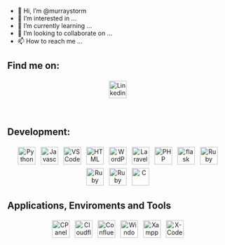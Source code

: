 - 👋 Hi, I’m @murraystorm
- 👀 I’m interested in ...
- 🌱 I’m currently learning ...
- 💞️ I’m looking to collaborate on ...
- 📫 How to reach me ...

<!---
murraystorm/murraystorm is a ✨ special ✨ repository because its `README.md` (this file) appears on your GitHub profile.
You can click the Preview link to take a look at your changes.
--->


## Find me on:


<p align="center">
  <a href="https://www.linkedin.com/in/murraystorm/" target="_blank" rel="noopener noreferrer">
    <img src="https://cdn.jsdelivr.net/npm/simple-icons@3.13.0/icons/linkedin.svg" alt="Linkedin" height="40" style="vertical-align:top; margin:4px">
  </a>
</p>

<br />

## Development:
<p align="center">
<img src="https://cdn.jsdelivr.net/npm/simple-icons@3.13.0/icons/python.svg" alt="Python" height="40" style="vertical-align:top; margin:4px">
<img src="https://cdn.jsdelivr.net/npm/simple-icons@3.13.0/icons/javascript.svg" alt="Javascript" height="40" style="vertical-align:top; margin:4px">
<img src="https://cdn.jsdelivr.net/npm/simple-icons@3.13.0/icons/visualstudiocode.svg" alt="VS Code" height="40" style="vertical-align:top; margin:4px">
<img src="https://cdn.jsdelivr.net/npm/simple-icons@3.13.0/icons/html5.svg" alt="HTML" height="40" style="vertical-align:top; margin:4px">
<img src="https://cdn.jsdelivr.net/npm/simple-icons@3.13.0/icons/wordpress.svg" alt="WordPress" height="40" style="vertical-align:top; margin:4px">
<img src="https://cdn.jsdelivr.net/npm/simple-icons@3.13.0/icons/laravel.svg" alt="Laravel" height="40" style="vertical-align:top; margin:4px">
<img src="https://cdn.jsdelivr.net/npm/simple-icons@3.13.0/icons/php.svg" alt="PHP" height="40" style="vertical-align:top; margin:4px">
<img src="https://cdn.jsdelivr.net/npm/simple-icons@3.13.0/icons/flask.svg" alt="flask" height="40" style="vertical-align:top; margin:4px">  
<img src="https://cdn.jsdelivr.net/npm/simple-icons@3.13.0/icons/ruby.svg" alt="Ruby" height="40" style="vertical-align:top; margin:4px">
<img src="https://cdn.jsdelivr.net/npm/simple-icons@3.13.0/icons/rubygems.svg" alt="Ruby Gems" height="40" style="vertical-align:top; margin:4px">
<img src="https://cdn.jsdelivr.net/npm/simple-icons@3.13.0/icons/rubyonrails.svg" alt="Ruby on Rails" height="40" style="vertical-align:top; margin:4px">
<img src="https://cdn.jsdelivr.net/npm/simple-icons@3.13.0/icons/c.svg" alt="C" height="40" style="vertical-align:top; margin:4px">
</p>

## Applications, Enviroments and Tools
<p align="center">
<img src="https://cdn.jsdelivr.net/npm/simple-icons@3.13.0/icons/cpanel.svg" alt="CPanel" height="40" style="vertical-align:top; margin:4px">
<img src="https://cdn.jsdelivr.net/npm/simple-icons@3.13.0/icons/cloudflare.svg" alt="Cloudflare" height="40" style="vertical-align:top; margin:4px">
<img src="https://cdn.jsdelivr.net/npm/simple-icons@3.13.0/icons/confluence.svg" alt="Confluence" height="40" style="vertical-align:top; margin:4px">
<img src="https://cdn.jsdelivr.net/npm/simple-icons@3.13.0/icons/windows.svg" alt="Windows" height="40" style="vertical-align:top; margin:4px">
<img src="https://cdn.jsdelivr.net/npm/simple-icons@3.13.0/icons/xampp.svg" alt="Xampp" height="40" style="vertical-align:top; margin:4px">
<img src="https://cdn.jsdelivr.net/npm/simple-icons@3.13.0/icons/xcode.svg" alt="X-Code" height="40" style="vertical-align:top; margin:4px">
</p>
  
